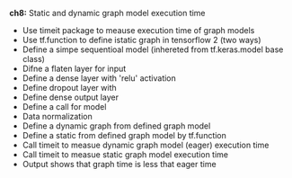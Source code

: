 **ch8:** Static and dynamic graph model execution time 

- Use timeit package to meause execution time of graph models
- Use tf.function to define istatic graph in tensorflow 2 (two ways)
- Define a simpe sequentioal model (inhereted from tf.keras.model base class)
- Difne a flaten layer for input
- Define a dense layer with 'relu' activation
- Define dropout layer with 
- Define dense output layer 
- Define a call for model
- Data normalization
- Define a dynamic graph from defined graph model
- Define a static from defined graph model by tf.function
- Call timeit to measue dynamic graph model (eager) execution time
- Call timeit to measue static graph model execution time
- Output shows that graph time is less that eager time



